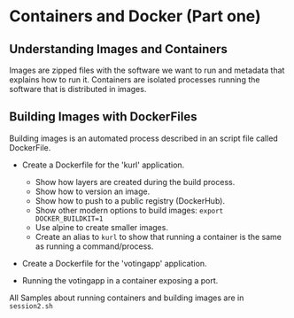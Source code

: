 # Containers and Docker (Part one)

## Understanding Images and Containers

Images are zipped files with the software we want to run and metadata that explains how to run it.
Containers are isolated processes running the software that is distributed in images.

## Building Images with DockerFiles

Building images is an automated process described in an script file called DockerFile.

- Create a Dockerfile for the 'kurl' application.
    - Show how layers are created during the build process.
    - Show how to version an image.
    - Show how to push to a public registry (DockerHub).
    - Show other modern options to build images: `export DOCKER_BUILDKIT=1`
    - Use alpine to create smaller images.
    - Create an alias to `kurl` to show that running a container is the same as running a command/process.

- Create a Dockerfile for the 'votingapp' application.
- Running the votingapp in a container exposing a port.

All Samples about running containers and building images are in `session2.sh`
